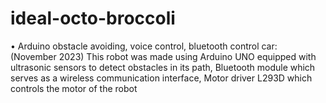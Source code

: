 # ideal-octo-broccoli
• Arduino obstacle avoiding, voice control, bluetooth control car: (November 2023) This robot was made using Arduino UNO equipped with ultrasonic sensors to detect obstacles in its path, Bluetooth module which serves as a wireless communication interface, Motor driver L293D which controls the motor of the robot
